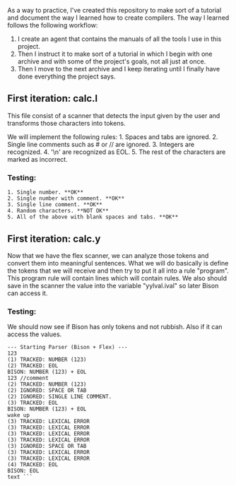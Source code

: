 As a way to practice, I've created this repository to make sort of a tutorial and document the way I learned how to create compilers. The way I learned follows the following workflow:
1. I create an agent that contains the manuals of all the tools I use in this project. 
2. Then I instruct it to make sort of a tutorial in which I begin with one archive and with some of the project's goals, not all just at once.
3. Then I move to the next archive and I keep iterating until I finally have done everything the project says.

## First iteration: calc.l 

This file consist of a scanner that detects the input given by the user and transforms those characters into tokens.

We will implement the following rules:
    1. Spaces and tabs are ignored.
    2. Single line comments such as # or // are ignored.
    3. Integers are recognized.
    4. '\n' are recognized as EOL.
    5. The rest of the characters are marked as incorrect.

### Testing:
    1. Single number. **OK**
    2. Single number with comment. **OK**
    3. Single line comment. **OK**
    4. Random characters. **NOT OK**
    5. All of the above with blank spaces and tabs. **OK**

## First iteration: calc.y
Now that we have the flex scanner, we can analyze those tokens and convert them into meaningful sentences.
What we will do basically is define the tokens that we will receive and then try to put it all into a rule "program".
This program rule will contain lines which will contain rules.
We also should save in the scanner the value into the variable "yylval.ival" so later Bison can access it.

### Testing:
We should now see if Bison has only tokens and not rubbish. Also if it can access the values.
```text
--- Starting Parser (Bison + Flex) ---
123
(1) TRACKED: NUMBER (123)
(2) TRACKED: EOL
BISON: NUMBER (123) + EOL
123 //comment
(2) TRACKED: NUMBER (123)        
(2) IGNORED: SPACE OR TAB        
(2) IGNORED: SINGLE LINE COMMENT.
(3) TRACKED: EOL
BISON: NUMBER (123) + EOL
wake up
(3) TRACKED: LEXICAL ERROR
(3) TRACKED: LEXICAL ERROR
(3) TRACKED: LEXICAL ERROR
(3) TRACKED: LEXICAL ERROR
(3) IGNORED: SPACE OR TAB
(3) TRACKED: LEXICAL ERROR
(3) TRACKED: LEXICAL ERROR
(4) TRACKED: EOL
BISON: EOL
text ```